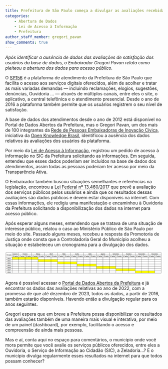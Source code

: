 ```yaml
---
title: Prefeitura de São Paulo começa a divulgar as avaliações recebidas na plataforma SP156
categories:
    - Abertura de Dados
    - Lei de Acesso à Informação
    - Prefeitura
author_staff_member: gregori_pavan
show_comments: true
---
```


*Após identificar a ausência de dados das avaliações de satisfação dos usuários da base de dados, o Embaixador Gregori Pavan relata como pleiteou a abertura dos dados para acesso público.*

O [SP156](https://sp156.prefeitura.sp.gov.br/portal) é a plataforma de atendimento da Prefeitura de São Paulo que facilita o acesso aos serviços digitais oferecidos, além de acolher e tratar as mais variadas demandas — incluindo reclamações, elogios, sugestões, denúncias, Ouvidoria … — através de múltiplos canais, entre eles o site, o aplicativo, a central telefônica e o atendimento presencial. Desde o ano de 2016 a plataforma também permite que os usuários registrem o seu nível de satisfação.

A base de dados dos atendimentos desde o ano de 2012 está disponível no Portal de Dados Abertos da Prefeitura, mas o Gregori Pavan, um dos mais de 100 integrantes da [Rede de Pessoas Embaixadoras de Inovação Cívica](https://embaixadoras.ok.org.br/), iniciativa da [Open Knowledge Brasil](https://ok.org.br/), identificou a ausência dos dados relativos às avaliações dos usuários da plataforma.

Por meio da [Lei de Acesso à Informação](https://www.planalto.gov.br/ccivil_03/_ato2011-2014/2011/lei/l12527.htm), registrou um pedido de acesso à informação no SIC da Prefeitura solicitando as informações. Em seguida, entendeu que esses dados poderiam ser incluídos na base de dados dos atendimentos, assim todas as pessoas poderiam ter acesso por meio da Transparência Ativa.

O Embaixador também buscou situações semelhantes e referências na legislação, encontrou a [Lei Federal nº 13.460/2017](https://www.planalto.gov.br/ccivil_03/_ato2015-2018/2017/lei/l13460.htm) que prevê a avaliação dos serviços públicos pelos usuários e ainda que os resultados dessas avaliações são dados públicos e devem estar disponíveis na internet.
Com essas informações, ele redigiu uma manifestação e encaminhou à Ouvidoria da Prefeitura solicitando a disponibilização dos dados na internet para acesso público.

Após esperar alguns meses, entendendo que se tratava de uma situação de interesse público, relatou o caso ao Ministério Público de São Paulo por meio do site. Passado alguns meses, recebeu a resposta da Promotoria de Justiça onde consta que a Controladoria Geral do Município acolheu a situação e estabeleceu um cronograma para a divulgação dos dados.

![cronograma](/images/posts/2023-03-28-cronograma-divulgacao-dados-SP156.png)

Agora é possível acessar o [Portal de Dados Abertos da Prefeitura](http://dados.prefeitura.sp.gov.br/dataset/dados-do-sp156) e já encontrar os dados das avaliações relativas ao ano de 2022, com a promessa de que até dezembro de 2023, todos os dados, a partir de 2016, também estarão disponíveis. Havendo então a divulgação regular para os anos seguintes.

Gregori espera que em breve a Prefeitura possa disponibilizar os resultados das avaliações também de uma maneira mais visual e interativa, por meio de um painel (dashboard), por exemplo, facilitando o acesso e compreensão de ainda mais pessoas.

Mas e aí, conta aqui no espaço para comentários, o município onde você mora permite que você avalie os serviços públicos oferecidos, entre eles a Ouvidoria, o Serviço de Informação ao Cidadão (SIC), a Zeladoria...? E o município divulga regularmente esses resultados na internet para que todos possam conhecer?
